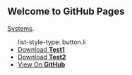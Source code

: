 ## Welcome to GitHub Pages


[Systems](systems).

<ul>
            list-style-type: button.li
            <li><a href="https://github.com/pages-themes/minimal/zipball/master">Download <strong>Test1</strong></a></li>
            <li><a href="https://github.com/pages-themes/minimal/tarball/master">Download <strong>Test2</strong></a></li>
            <li><a href="https://github.com/NintendoTools/Repository">View On <strong>GitHub</strong></a></li>
          </ul>
